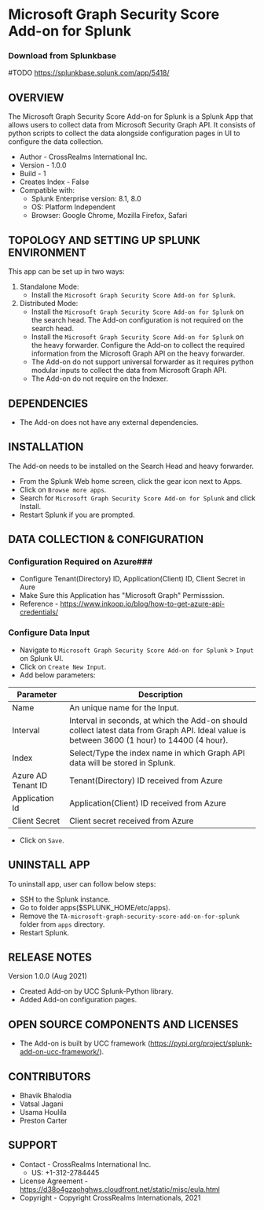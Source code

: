 # Microsoft Graph Security Score Add-on for Splunk

### Download from Splunkbase
#TODO
https://splunkbase.splunk.com/app/5418/


OVERVIEW
--------
The Microsoft Graph Security Score Add-on for Splunk is a Splunk App that allows users to collect data from Microsoft Security Graph API. It consists of python scripts to collect the data alongside configuration pages in UI to configure the data collection.


* Author - CrossRealms International Inc.
* Version - 1.0.0
* Build - 1
* Creates Index - False
* Compatible with:
   * Splunk Enterprise version: 8.1, 8.0
   * OS: Platform Independent
   * Browser: Google Chrome, Mozilla Firefox, Safari



TOPOLOGY AND SETTING UP SPLUNK ENVIRONMENT
------------------------------------------
This app can be set up in two ways: 
  1. Standalone Mode: 
     * Install the `Microsoft Graph Security Score Add-on for Splunk`.
  2. Distributed Mode: 
     * Install the `Microsoft Graph Security Score Add-on for Splunk` on the search head. The Add-on configuration is not required on the search head.
     * Install the `Microsoft Graph Security Score Add-on for Splunk` on the heavy forwarder. Configure the Add-on to collect the required information from the Microsoft Graph API on the heavy forwarder.
     * The Add-on do not support universal forwarder as it requires python modular inputs to collect the data from Microsoft Graph API.
     * The Add-on do not require on the Indexer.


DEPENDENCIES
------------------------------------------------------------
* The Add-on does not have any external dependencies.


INSTALLATION
------------------------------------------------------------
The Add-on needs to be installed on the Search Head and heavy forwarder.  

* From the Splunk Web home screen, click the gear icon next to Apps. 
* Click on `Browse more apps`.
* Search for `Microsoft Graph Security Score Add-on for Splunk` and click Install. 
* Restart Splunk if you are prompted.


DATA COLLECTION & CONFIGURATION
------------------------------------------------------------
### Configuration Required on Azure###
* Configure Tenant(Directory) ID, Application(Client) ID, Client Secret in Aure
* Make Sure this Application has "Microsoft Graph" Permisssion.
* Reference - https://www.inkoop.io/blog/how-to-get-azure-api-credentials/


### Configure Data Input ###
* Navigate to ``Microsoft Graph Security Score Add-on for Splunk`` > `Input` on Splunk UI.
* Click on `Create New Input`.
* Add below parameters:

| Parameter | Description |
| --- | --- |
| Name | An unique name for the Input. |
| Interval | Interval in seconds, at which the Add-on should collect latest data from Graph API. Ideal value is between 3600 (1 hour) to 14400 (4 hour). |
| Index | Select/Type the index name in which Graph API data will be stored in Splunk.  |
| Azure AD Tenant ID | Tenant(Directory) ID received from Azure  |
| Application Id | Application(Client) ID received from Azure  |
| Client Secret | Client secret received from Azure |


* Click on `Save`.



UNINSTALL APP
-------------
To uninstall app, user can follow below steps:
* SSH to the Splunk instance.
* Go to folder apps($SPLUNK_HOME/etc/apps).
* Remove the `TA-microsoft-graph-security-score-add-on-for-splunk` folder from `apps` directory.
* Restart Splunk.


RELEASE NOTES
-------------
Version 1.0.0 (Aug 2021)
* Created Add-on by UCC Splunk-Python library.
* Added Add-on configuration pages.



OPEN SOURCE COMPONENTS AND LICENSES
------------------------------
* The Add-on is built by UCC framework (https://pypi.org/project/splunk-add-on-ucc-framework/).


CONTRIBUTORS
------------
* Bhavik Bhalodia
* Vatsal Jagani
* Usama Houlila
* Preston Carter



SUPPORT
-------
* Contact - CrossRealms International Inc.
  * US: +1-312-2784445
* License Agreement - https://d38o4gzaohghws.cloudfront.net/static/misc/eula.html
* Copyright - Copyright CrossRealms Internationals, 2021
